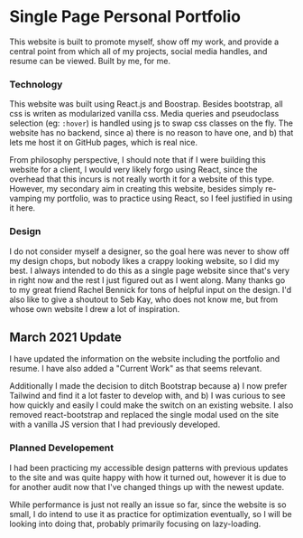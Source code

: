 # Single Page Personal Portfolio

This website is built to promote myself, show off my work, and provide a central point from which all of my projects, social media handles, and resume can be viewed. Built by me, for me.

### Technology
This website was built using React.js and Boostrap. Besides bootstrap, all css is writen as modularized vanilla css. Media queries and pseudoclass selection (eg: `:hover`) is handled using js to swap css classes on the fly. The website has no backend, since a) there is no reason to have one, and b) that lets me host it on GitHub pages, which is real nice.

From philosophy perspective, I should note that if I were building this website for a client, I would very likely forgo using React, since the overhead that this incurs is not really worth it for a website of this type. However, my secondary aim in creating this website, besides simply re-vamping my portfolio, was to practice using React, so I feel justified in using it here. 

### Design
I do not consider myself a designer, so the goal here was never to show off my design chops, but nobody likes a crappy looking website, so I did my best. I always intended to do this as a single page website since that's very in right now and the rest I just figured out as I went along. Many thanks go to my great friend Rachel Bennick for tons of helpful input on the design. I'd also like to give a shoutout to Seb Kay, who does not know me, but from whose own website I drew a lot of inspiration. 

## March 2021 Update
I have updated the information on the website including the portfolio and resume. I have also added a "Current Work" as that seems relevant.

Additionally I made the decision to ditch Bootstrap because a) I now prefer Tailwind and find it a lot faster to develop with, and b) I was curious to see how quickly and easily I could make the switch on an existing website. I also removed react-bootstrap and replaced the single modal used on the site with a vanilla JS version that I had previously developed. 

### Planned Developement
I had been practicing my accessible design patterns with previous updates to the site and was quite happy with how it turned out, however it is due to for another audit now that I've changed things up with the newest update.

While performance is just not really an issue so far, since the website is so small, I do intend to use it as practice for optimization eventually, so I will be looking into doing that, probably primarily focusing on lazy-loading.

